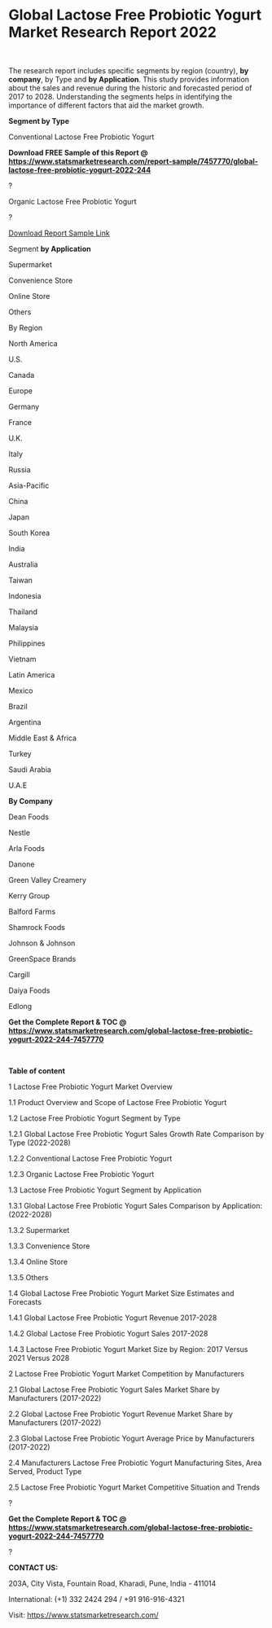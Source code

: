 <h1>Global Lactose Free Probiotic Yogurt Market Research Report 2022</h1><br/><p>The research report includes specific segments by region (country), <strong>by company</strong>, by Type and <strong>by Application</strong>. This study provides information about the sales and revenue during the historic and forecasted period of 2017 to 2028. Understanding the segments helps in identifying the importance of different factors that aid the market growth.</p>
 
 
 
 <p><strong>Segment by Type</strong></p>
 
 
 
 <p>Conventional Lactose Free Probiotic Yogurt</p>
 
 
 
 <div><b>Download FREE Sample of this Report @ <a href="https://www.statsmarketresearch.com/download-free-sample/7457770/global-lactose-free-probiotic-yogurt-2022-244">https://www.statsmarketresearch.com/report-sample/7457770/global-lactose-free-probiotic-yogurt-2022-244</a></b></div>
 
 
 
 <p>? </p>
 
 
 
 <p>Organic Lactose Free Probiotic Yogurt</p>
 
 
 
 <p>? </p>
 
 
 
 <p><a href="https://www.statsmarketresearch.com/download-free-sample/7457770/global-lactose-free-probiotic-yogurt-2022-244">Download Report Sample Link</a></p>
 
 
 
 <p>Segment <strong>by Application</strong></p>
 
 
 
 <p>Supermarket</p>
 
 
 
 <p>Convenience Store</p>
 
 
 
 <p>Online Store</p>
 
 
 
 <p>Others</p>
 
 
 
 <p>By Region</p>
 
 
 
 <p>North America</p>
 
 
 
 <p>U.S.</p>
 
 
 
 <p>Canada</p>
 
 
 
 <p>Europe</p>
 
 
 
 <p>Germany</p>
 
 
 
 <p>France</p>
 
 
 
 <p>U.K.</p>
 
 
 
 <p>Italy</p>
 
 
 
 <p>Russia</p>
 
 
 
 <p>Asia-Pacific</p>
 
 
 
 <p>China</p>
 
 
 
 <p>Japan</p>
 
 
 
 <p>South Korea</p>
 
 
 
 <p>India</p>
 
 
 
 <p>Australia</p>
 
 
 
 <p>Taiwan</p>
 
 
 
 <p>Indonesia</p>
 
 
 
 <p>Thailand</p>
 
 
 
 <p>Malaysia</p>
 
 
 
 <p>Philippines</p>
 
 
 
 <p>Vietnam</p>
 
 
 
 <p>Latin America</p>
 
 
 
 <p>Mexico</p>
 
 
 
 <p>Brazil</p>
 
 
 
 <p>Argentina</p>
 
 
 
 <p>Middle East & Africa</p>
 
 
 
 <p>Turkey</p>
 
 
 
 <p>Saudi Arabia</p>
 
 
 
 <p>U.A.E</p>
 
 
 
 <p><strong>By Company</strong></p>
 
 
 
 <p>Dean Foods</p>
 
 
 
 <p>Nestle</p>
 
 
 
 <p>Arla Foods</p>
 
 
 
 <p>Danone</p>
 
 
 
 <p>Green Valley Creamery</p>
 
 
 
 <p>Kerry Group</p>
 
 
 
 <p>Balford Farms</p>
 
 
 
 <p>Shamrock Foods</p>
 
 
 
 <p>Johnson & Johnson</p>
 
 
 
 <p>GreenSpace Brands</p>
 
 
 
 <p>Cargill</p>
 
 
 
 <p>Daiya Foods</p>
 
 
 
 <p>Edlong</p>
 
 
 
 <div><b>Get the Complete Report & TOC @ <a href="https://www.statsmarketresearch.com/global-lactose-free-probiotic-yogurt-2022-244-7457770">https://www.statsmarketresearch.com/global-lactose-free-probiotic-yogurt-2022-244-7457770</a></b></div>
 
 
 
 <p><br />
 
 <b>Table of content</b></p>
 
 
 
 <p>1 Lactose Free Probiotic Yogurt Market Overview<br />
 
 1.1 Product Overview and Scope of Lactose Free Probiotic Yogurt<br />
 
 1.2 Lactose Free Probiotic Yogurt Segment by Type<br />
 
 1.2.1 Global Lactose Free Probiotic Yogurt Sales Growth Rate Comparison by Type (2022-2028)<br />
 
 1.2.2 Conventional Lactose Free Probiotic Yogurt<br />
 
 1.2.3 Organic Lactose Free Probiotic Yogurt<br />
 
 1.3 Lactose Free Probiotic Yogurt Segment by Application<br />
 
 1.3.1 Global Lactose Free Probiotic Yogurt Sales Comparison by Application: (2022-2028)<br />
 
 1.3.2 Supermarket<br />
 
 1.3.3 Convenience Store<br />
 
 1.3.4 Online Store<br />
 
 1.3.5 Others<br />
 
 1.4 Global Lactose Free Probiotic Yogurt Market Size Estimates and Forecasts<br />
 
 1.4.1 Global Lactose Free Probiotic Yogurt Revenue 2017-2028<br />
 
 1.4.2 Global Lactose Free Probiotic Yogurt Sales 2017-2028<br />
 
 1.4.3 Lactose Free Probiotic Yogurt Market Size by Region: 2017 Versus 2021 Versus 2028<br />
 
 2 Lactose Free Probiotic Yogurt Market Competition by Manufacturers<br />
 
 2.1 Global Lactose Free Probiotic Yogurt Sales Market Share by Manufacturers (2017-2022)<br />
 
 2.2 Global Lactose Free Probiotic Yogurt Revenue Market Share by Manufacturers (2017-2022)<br />
 
 2.3 Global Lactose Free Probiotic Yogurt Average Price by Manufacturers (2017-2022)<br />
 
 2.4 Manufacturers Lactose Free Probiotic Yogurt Manufacturing Sites, Area Served, Product Type<br />
 
 2.5 Lactose Free Probiotic Yogurt Market Competitive Situation and Trends<br />
 
 ? </p>
 
 
 
 <div><b>Get the Complete Report & TOC @ <a href="https://www.statsmarketresearch.com/global-lactose-free-probiotic-yogurt-2022-244-7457770">https://www.statsmarketresearch.com/global-lactose-free-probiotic-yogurt-2022-244-7457770</a></b></div>
 
 
 
 <p>? </p>
 
 
 
 <p><b>CONTACT US:</b><br />
 
 203A, City Vista, Fountain Road, Kharadi, Pune, India - 411014<br />
 
 International: (+1) 332 2424 294 / +91 916-916-4321<br />
 
 Visit: <a href="https://www.statsmarketresearch.com/">https://www.statsmarketresearch.com/</a></p>